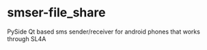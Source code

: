 smser-file_share
================
PySide Qt based sms sender/receiver for android phones that works through SL4A 
